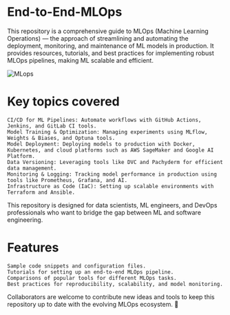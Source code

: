 # End-to-End-MLOps

This repository is a comprehensive guide to MLOps (Machine Learning Operations) — the approach of streamlining and automating the deployment, monitoring, and maintenance of ML models in production. It provides resources, tutorials, and best practices for implementing robust MLOps pipelines, making ML scalable and efficient.

![MLops](https://ml-ops.org/img/mlops-phasen.jpg)

# Key topics covered

    CI/CD for ML Pipelines: Automate workflows with GitHub Actions, Jenkins, and GitLab CI tools.
    Model Training & Optimization: Managing experiments using MLflow, Weights & Biases, and Optuna tools.
    Model Deployment: Deploying models to production with Docker, Kubernetes, and cloud platforms such as AWS SageMaker and Google AI Platform.
    Data Versioning: Leveraging tools like DVC and Pachyderm for efficient data management.
    Monitoring & Logging: Tracking model performance in production using tools like Prometheus, Grafana, and AI.
    Infrastructure as Code (IaC): Setting up scalable environments with Terraform and Ansible.

This repository is designed for data scientists, ML engineers, and DevOps professionals who want to bridge the gap between ML and software engineering.

# Features

    Sample code snippets and configuration files.
    Tutorials for setting up an end-to-end MLOps pipeline.
    Comparisons of popular tools for different MLOps tasks.
    Best practices for reproducibility, scalability, and model monitoring.


Collaborators are welcome to contribute new ideas and tools to keep this repository up to date with the evolving MLOps ecosystem. 🚀
